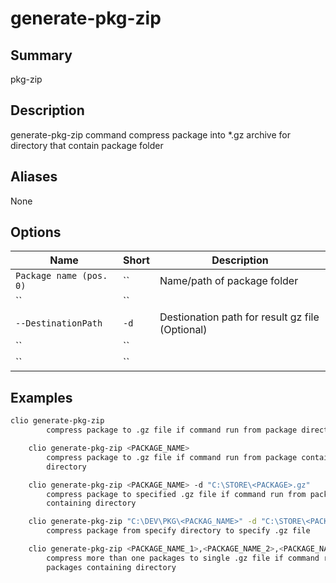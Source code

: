 # generate-pkg-zip

## Summary
pkg-zip

## Description
generate-pkg-zip command compress package into *.gz archive for directory
    that contain package folder

## Aliases
None

## Options

| Name | Short | Description |
|------|-------|-------------|
| `Package name (pos. 0)` | `` | Name/path of package folder |
| `` | `` |  |
| `--DestinationPath` | `-d` | Destionation path for result gz file (Optional) |
| `` | `` |  |
| `` | `` |  |

## Examples

```bash
clio generate-pkg-zip
        compress package to .gz file if command run from package directory

    clio generate-pkg-zip <PACKAGE_NAME>
        compress package to .gz file if command run from package containing
        directory

    clio generate-pkg-zip <PACKAGE_NAME> -d "C:\STORE\<PACKAGE>.gz"
        compress package to specified .gz file if command run from package
        containing directory

    clio generate-pkg-zip "C:\DEV\PKG\<PACKAG_NAME>" -d "C:\STORE\<PACKAGE>.gz"
        compress package from specify directory to specify .gz file

    clio generate-pkg-zip <PACKAGE_NAME_1>,<PACKAGE_NAME_2>,<PACKAGE_NAME_3>
        compress more than one packages to single .gz file if command run from
        packages containing directory
```